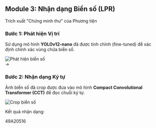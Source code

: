 <!--
  Slide này trình bày pipeline LPR theo một luồng ngang từ trái qua phải.
  Sử dụng icon mũi tên lớn và các card để biểu diễn từng bước.
  Hình ảnh minh họa thực tế cho thấy kết quả ở mỗi giai đoạn.
-->
<section 
  data-background-image="/images/backgrounds/agenda-bg.png" 
  data-background-opacity="1"
  class="h-full"
>
  <div class="w-full h-full flex flex-col justify-center items-center">
    <h2 class="text-5xl font-bold mb-4 text-center text-white">Module 3: Nhận dạng Biển số (LPR)</h2>
    <p class="text-2xl mb-16 text-center text-gray-200">Trích xuất "Chứng minh thư" của Phương tiện</p>
    <div class="w-full max-w-7xl mx-auto flex items-center justify-center space-x-8">
      <!-- BƯỚC 1: PHÁT HIỆN BIỂN SỐ -->
      <div class="fragment w-3/5 h-full" data-fragment-index="1">
        <div class="bg-tech-card/80 p-6 rounded-lg border border-tech-subtle/20 h-full">
          <h3 class="text-4xl font-bold text-tech-highlight text-center">Bước 1: Phát hiện Vị trí</h3>
          <p class="text-center mt-2 mb-6 text-xl text-gray-100">Sử dụng mô hình <strong class="text-white">YOLOv12-nano</strong> đã được tinh chỉnh (fine-tuned) để xác định chính xác vùng chứa biển số.</p>
          <img src="images/lpr-step1-detection.png" alt="Phát hiện biển số" class="rounded-md shadow-lg w-2/3 h-3/5 object-contain mx-auto"/>
        </div>
      </div>
      <!-- Mũi tên chỉ sang phải -->
      <div class="fragment text-8xl text-tech-highlight" data-fragment-index="2">&rarr;</div>
      <!-- BƯỚC 2: NHẬN DẠNG KÝ TỰ -->
      <div class="fragment w-1/3" data-fragment-index="3">
        <div class="bg-tech-card/80 p-6 rounded-lg border border-tech-subtle/20 h-full">
          <h3 class="text-4xl font-bold text-tech-highlight text-center">Bước 2: Nhận dạng Ký tự</h3>
          <p class="text-center mt-2 mb-6 text-xl text-gray-100">Ảnh biển số đã crop được đưa vào mô hình <strong class="text-white">Compact Convolutional Transformer (CCT)</strong> để đọc chuỗi ký tự.</p>
          <img src="images/lpr-step2-crop.png" alt="Crop biển số" class="rounded-md shadow-lg w-96 h-64 object-contain mx-auto"/>
          <div class="mt-6 text-center">
            <p class="text-lg text-gray-100">Kết quả nhận dạng:</p>
            <p class="font-mono text-5xl bg-black/50 text-yellow-300 py-2 px-4 rounded-md inline-block tracking-widest mt-2">
              49A20516
            </p>
          </div>
        </div>
      </div>
    </div>
  </div>
  </div>
</section>
